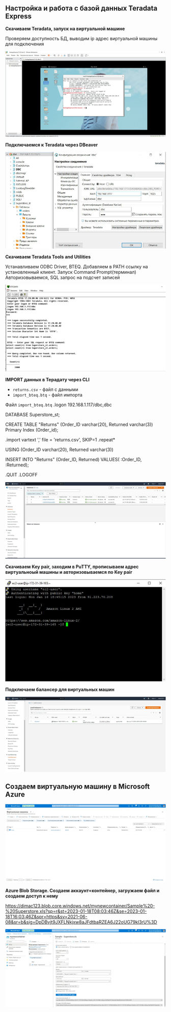 ## Настройка и работа с базой данных Teradata Express

**Скачиваем Teradata, запуск на виртуальной машине**

Проверяем доступность БД, выводим ip адрес виртуальной машины для подключения

![Иллюстрация к проекту](https://github.com/dimac123/dimac123/blob/main/Data-engineering/Module6/6-1.JPG)

**Подключаемся к Teradata через DBeaver**

![Иллюстрация к проекту](https://github.com/dimac123/dimac123/blob/main/Data-engineering/Module6/6-2.JPG)

**Скачиваем Teradata Tools and Utilities**

Устанавливаем ODBC Driver, BTEQ. Добавляем в PATH ссылку на установленный клиент. Запуск Command Prompt(терминал)
Авторизовываемся, SQL запрос на подсчет записей

![Иллюстрация к проекту](https://github.com/dimac123/dimac123/blob/main/Data-engineering/Module6/6-3.JPG)

**IMPORT данных в Терадату через CLI**

- `returns.csv` - файл с данными
- `import_bteq.btq` - файл импорта

Файл `import_bteq.btq` 
.logon 192.168.1.117/dbc,dbc

DATABASE Superstore_st;

CREATE TABLE "Returns"
(Order_ID varchar(20), Returned varchar(3))
Primary Index (Order_id);


.import vartext ',' file = 'returns.csv', SKIP=1
.repeat*

USING  (Order_ID varchar(20), Returned varchar(3))

INSERT INTO "Returns" (Order_ID, Returned)
VALUES( :Order_ID, :Returned);
     
.QUIT
.LOGOFF

![Иллюстрация к проекту](https://github.com/dimac123/dimac123/blob/main/Data-engineering/Module5/VPC.JPG)

**Скачиваем Key pair, заходим в PuTTY, прописываем адрес виртуальноый машины и авторизовываемся по Key pair**

![Иллюстрация к проекту](https://github.com/dimac123/dimac123/blob/main/Data-engineering/Module5/VPC2.JPG)

**Подключаем балансер для виртуальных машин**

![Иллюстрация к проекту](https://github.com/dimac123/dimac123/blob/main/Data-engineering/Module5/VPC1.JPG)


## Создаем виртуальную машину в Microsoft Azure

![Иллюстрация к проекту](https://github.com/dimac123/dimac123/blob/main/Data-engineering/Module5/VPC4.JPG)

**Azure Blob Storage. Создаем аккаунт+контейнер, загружаем файл и создаем доступ к нему**

https://dimac123.blob.core.windows.net/mynewcontainer/Sample%20-%20Superstore.xls?sp=r&st=2023-01-18T08:03:46Z&se=2023-01-18T16:03:46Z&spr=https&sv=2021-06-08&sr=b&sig=DpDBvjt9JXFLNkjxw8aJFdtbaRZEA6J22oUG79kl3rU%3D

![Иллюстрация к проекту](https://github.com/dimac123/dimac123/blob/main/Data-engineering/Module5/VPC3.JPG)
